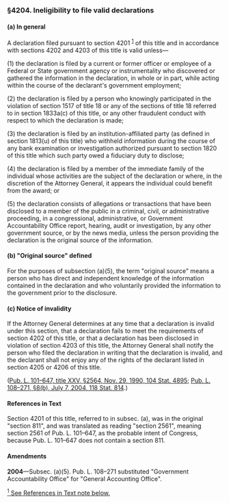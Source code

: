 ### §4204. Ineligibility to file valid declarations ###

[]()

#### (a) In general ####

A declaration filed pursuant to section 4201 <sup><a href="#4204_1_target" name="4204_1">1</a></sup> of this title and in accordance with sections 4202 and 4203 of this title is valid unless—

[]()

(1) the declaration is filed by a current or former officer or employee of a Federal or State government agency or instrumentality who discovered or gathered the information in the declaration, in whole or in part, while acting within the course of the declarant's government employment;

[]()

(2) the declaration is filed by a person who knowingly participated in the violation of section 1517 of title 18 or any of the sections of title 18 referred to in section 1833a(c) of this title, or any other fraudulent conduct with respect to which the declaration is made;

[]()

(3) the declaration is filed by an institution-affiliated party (as defined in section 1813(u) of this title) who withheld information during the course of any bank examination or investigation authorized pursuant to section 1820 of this title which such party owed a fiduciary duty to disclose;

[]()

(4) the declaration is filed by a member of the immediate family of the individual whose activities are the subject of the declaration or where, in the discretion of the Attorney General, it appears the individual could benefit from the award; or

[]()

(5) the declaration consists of allegations or transactions that have been disclosed to a member of the public in a criminal, civil, or administrative proceeding, in a congressional, administrative, or Government Accountability Office report, hearing, audit or investigation, by any other government source, or by the news media, unless the person providing the declaration is the original source of the information.

[]()

#### (b) "Original source" defined ####

For the purposes of subsection (a)(5), the term "original source" means a person who has direct and independent knowledge of the information contained in the declaration and who voluntarily provided the information to the government prior to the disclosure.

[]()

#### (c) Notice of invalidity ####

If the Attorney General determines at any time that a declaration is invalid under this section, that a declaration fails to meet the requirements of section 4202 of this title, or that a declaration has been disclosed in violation of section 4203 of this title, the Attorney General shall notify the person who filed the declaration in writing that the declaration is invalid, and the declarant shall not enjoy any of the rights of the declarant listed in section 4205 or 4206 of this title.

([Pub. L. 101–647, title XXV, §2564, Nov. 29, 1990, 104 Stat. 4895](/statviewer.htm?volume=104&page=4895); [Pub. L. 108–271, §8(b), July 7, 2004, 118 Stat. 814](/statviewer.htm?volume=118&page=814).)

#### References in Text ####

Section 4201 of this title, referred to in subsec. (a), was in the original "section 811", and was translated as reading "section 2561", meaning section 2561 of Pub. L. 101–647, as the probable intent of Congress, because Pub. L. 101–647 does not contain a section 811.

#### Amendments ####

**2004**—Subsec. (a)(5). Pub. L. 108–271 substituted "Government Accountability Office" for "General Accounting Office".

[<sup>1</sup> See References in Text note below.](#4204_1)